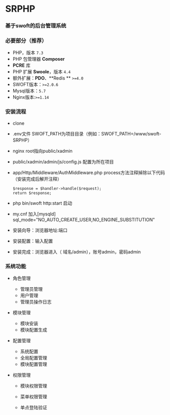 #  SRPHP

###  基于swoft的后台管理系统



### 必要部分（推荐）

- PHP，版本 `7.3`
- PHP 包管理器 **Composer**
- **PCRE** 库
- PHP 扩展 **Swoole**，版本 `4.4`
- 额外扩展：**PDO**、**Redis ** `>=4.0`
- SWOFT版本：`>=2.0.6`
- Mysql版本：`5.7`
- Nginx版本:`>=1.14`



###   安装流程

+ clone

+ .env文件 SWOFT_PATH为项目目录（例如：SWOFT_PATH=/www/swoft-SRPHP）

+ nginx root指向public/xadmin 

+ public/xadmin/admin/js/config.js 配置为所在项目

+ app/Http/Middleware/AuthMiddleware.php process方法注释掉除以下代码 （安装完成后解开注释）

  ```
  $response = $handler->handle($request);
  return $response;
  ```

+ php bin/swoft http:start 启动

+ my.cnf 加入[mysqld] sql_mode="NO_AUTO_CREATE_USER,NO_ENGINE_SUBSTITUTION" 

+ 安装向导：浏览器地址:端口

+ 安装配置：输入配置

+ 安装完成：浏览器进入（ 域名/admin），账号admin，密码admin



###  系统功能

+ 角色管理

  + 管理员管理
  + 用户管理
  + 管理员操作日志

+ 模块管理

  + 模块安装
  + 模块配置生成

+ 配置管理

  + 系统配置
  + 全局配置管理
  + 模块配置管理

+ 权限管理

  + 模块权限管理

  + 菜单权限管理

  + 单点登陆验证

